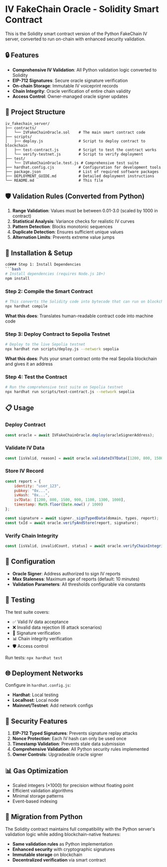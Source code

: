 # IV FakeChain Oracle - Solidity Smart Contract

This is the Solidity smart contract version of the Python FakeChain IV server, converted to run on-chain with enhanced security validation.

## 🔒 Features

- **Comprehensive IV Validation**: All Python validation logic converted to Solidity
- **EIP-712 Signatures**: Secure oracle signature verification
- **On-chain Storage**: Immutable IV voiceprint records
- **Chain Integrity**: Oracle verification of entire chain validity
- **Access Control**: Owner-managed oracle signer updates

## 📁 Project Structure

```
iv_fakechain_server/
├── contracts/
│   └── IVFakeChainOracle.sol    # The main smart contract code
├── scripts/
│   ├── deploy.js                # Script to deploy contract to blockchain
│   ├── test-contract.js         # Script to test the contract works
│   └── verify-testnet.js        # Script to verify deployment
├── test/
│   └── IVFakeChainOracle.test.js # Comprehensive test suite
├── hardhat.config.cjs           # Configuration for development tools
├── package.json                 # List of required software packages
├── DEPLOYMENT_GUIDE.md          # Detailed deployment instructions
└── README.md                    # This file
```

## 🛡️ Validation Rules (Converted from Python)

1. **Range Validation**: Values must be between 0.01-3.0 (scaled by 1000 in contract)
2. **Statistical Analysis**: Variance checks for realistic IV curves
3. **Pattern Detection**: Blocks monotonic sequences
4. **Duplicate Detection**: Ensures sufficient unique values
5. **Alternation Limits**: Prevents extreme value jumps

## 🚀 Installation & Setup

```bash
cd### Step 1: Install Dependencies
```bash
# Install dependencies (requires Node.js 18+)
npm install
```

### Step 2: Compile the Smart Contract
```bash
# This converts the Solidity code into bytecode that can run on blockchain
npx hardhat compile
```
**What this does**: Translates human-readable contract code into machine code

### Step 3: Deploy Contract to Sepolia Testnet
```bash
# Deploy to the live Sepolia testnet
npx hardhat run scripts/deploy.js --network sepolia
```
**What this does**: Puts your smart contract onto the real Sepolia blockchain and gives it an address

### Step 4: Test the Contract
```bash
# Run the comprehensive test suite on Sepolia testnet
npx hardhat run scripts/test-contract.js --network sepolia
```

## 📋 Usage

### Deploy Contract
```javascript
const oracle = await IVFakeChainOracle.deploy(oracleSignerAddress);
```

### Validate IV Data
```javascript
const [isValid, reason] = await oracle.validateIV7Data([1200, 800, 1500, 900, 1100, 1300, 1000]);
```

### Store IV Record
```javascript
const report = {
    identity: "user_123",
    pubkey: "0x...",
    ivHash: "0x...",
    iv7Data: [1200, 800, 1500, 900, 1100, 1300, 1000],
    timestamp: Math.floor(Date.now() / 1000)
};

const signature = await signer._signTypedData(domain, types, report);
const txId = await oracle.verifyAndStore(report, signature);
```

### Verify Chain Integrity
```javascript
const [isValid, invalidCount, status] = await oracle.verifyChainIntegrity();
```

## 🔧 Configuration

- **Oracle Signer**: Address authorized to sign IV reports
- **Max Staleness**: Maximum age of reports (default: 10 minutes)
- **Validation Parameters**: All thresholds configurable via constants

## 🧪 Testing

The test suite covers:
- ✅ Valid IV data acceptance
- ❌ Invalid data rejection (6 attack scenarios)
- 🔐 Signature verification
- 📊 Chain integrity verification
- 🛡️ Access control

Run tests: `npx hardhat test`

## 🌐 Deployment Networks

Configure in `hardhat.config.js`:
- **Hardhat**: Local testing
- **Localhost**: Local node
- **Mainnet/Testnet**: Add network configs

## 🔐 Security Features

1. **EIP-712 Typed Signatures**: Prevents signature replay attacks
2. **Nonce Protection**: Each IV hash can only be used once
3. **Timestamp Validation**: Prevents stale data submission
4. **Comprehensive Validation**: All Python security rules implemented
5. **Owner Controls**: Upgradeable oracle signer

## 📊 Gas Optimization

- Scaled integers (×1000) for precision without floating point
- Efficient validation algorithms
- Minimal storage patterns
- Event-based indexing

## 🔄 Migration from Python

The Solidity contract maintains full compatibility with the Python server's validation logic while adding blockchain-native features:

- **Same validation rules** as Python implementation
- **Enhanced security** with cryptographic signatures
- **Immutable storage** on blockchain
- **Decentralized verification** via smart contract
